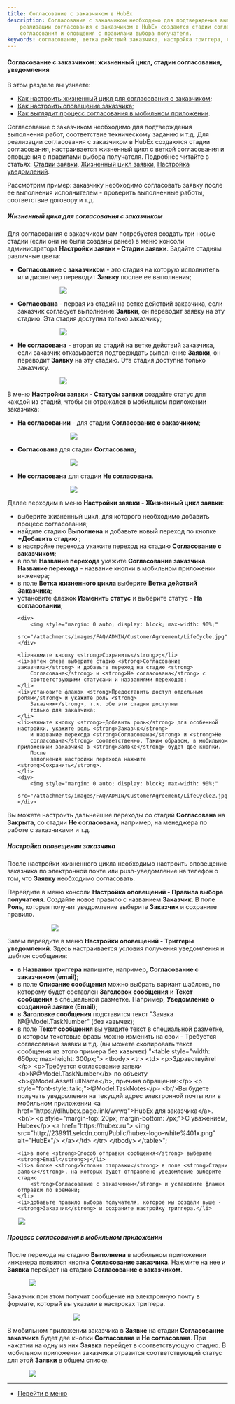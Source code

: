 ```yaml
---
title: Согласование с заказчиком в HubEx
description: Согласование с заказчиком необходимо для подтверждения выполнения работ, соответствие техническому заданию и т.д. Для
    реализации согласования с заказчиком в HubEx создаются стадии согласования, настраивается жизненный цикл с веткой
    согласования и оповщения с правилами выбора получателя.
keywords: согласование, ветка действий заказчика, настройка триггера, сообщение, уведомление, hubex, хабекс, хубекс, хабикс
---
```


#### Согласование с заказчиком: жизненный цикл, стадии согласования, уведомления
В этом разделе вы узнаете:
<html>
<meta charset="utf-8">
<ul>
    <li><a href="#customeragreement">Как настроить жизненный цикл для согласования с заказчиком</a>;</li>
    <li><a href="#message">Как настроить оповещение заказчика</a>;</li>
    <li><a href="#mobile">Как выглядит процесс согласования в мобильном приложении</a>.</li>
</ul>
</html>
<body>

<p>Согласование с заказчиком необходимо для подтверждения выполнения работ, соответствие техническому заданию и т.д. Для
    реализации согласования с заказчиком в HubEx создаются стадии согласования, настраивается жизненный цикл с веткой
    согласования и оповщения с правилами выбора получателя. Подробнее читайте в статьях: <a
            href="https://wiki.hubex.ru/docs/FAQ/RU/admin/StageType.html">Стадии заявки</a>,
    <a href="https://wiki.hubex.ru/docs/FAQ/RU/admin/TicketLifeCycle.html">Жизненный цикл заявки</a>, <a
            href="https://wiki.hubex.ru/docs/FAQ/RU/admin/Notifications.html">Настройка уведомлений</a>. </p>
<p>Рассмотрим пример: заказчику необходимо согласовать заявку после ее выполнения исполнителем - проверить
    выполненные работы, соответствие договору и т.д.</p>

<h5 id="customeragreement">Жизненный цикл для согласования с заказчиком</h5>
<p>Для согласования с заказчиком вам потребуется создать три новые стадии (если они не были созданы ранее) в меню
    консоли администратора <strong>Настройки заявки - Стадии заявки</strong>. Задайте стадиям различные цвета:</p>
<ul>
    <li><strong>Согласование с заказчиком</strong> - это стадия на которую исполнитель или диспетчер переводит <strong>Заявку</strong>
        послее ее
        выполнения;
    </li>
  <p>  <div>
        <img style="margin: 0 auto; display: block; max-width: 60%;"
             src="/attachments/images/FAQ/ADMIN/CustomerAgreement/StageAgreement.jpg"/>
    </div></p>
    <li><strong>Согласована</strong> - первая из стадий на ветке действий заказчика, если заказчик согласует выполнение
        <strong>Заявки</strong>, он
        переводит заявку на эту стадию. Эта стадия доступна только заказчику;
    </li>
  <p>  <div>
        <img style="margin: 0 auto; display: block; max-width: 60%;"
             src="/attachments/images/FAQ/ADMIN/CustomerAgreement/StageAgreement2.jpg"/>
    </div></p>
    <li><strong>Не согласована</strong> - вторая из стадий на ветке действий заказчика, если заказчик отказывается
        подтверждать
        выполнение <strong>Заявки</strong>, он
        переводит <strong>Заявку</strong> на эту стадию. Эта стадия доступна только заказчику.
    </li>
  <p>  <div>
        <img style="margin: 0 auto; display: block; max-width: 60%;"
             src="/attachments/images/FAQ/ADMIN/CustomerAgreement/StageAgreement3.jpg"/>
    </div></p>
</ul>
<p>В меню <strong>Настройки заявки - Статусы заявки</strong> создайте статус для каждой из стадий, чтобы он отражался в
    мобильном
    приложении заказчика:</p>
<ul>
    <li><strong>На согласовании</strong> - для стадии <strong>Согласование с заказчиком</strong>;
    </li>
    <p><div>
        <img style="margin: 0 auto; display: block; max-width: 50%;"
             src="/attachments/images/FAQ/ADMIN/CustomerAgreement/Status.jpg"/>
    </div></p>
    <li><strong>Согласована</strong> для стадии <strong>Согласована</strong>;
    </li>
   <p> <div>
        <img style="margin: 0 auto; display: block; max-width: 50%;"
             src="/attachments/images/FAQ/ADMIN/CustomerAgreement/Status2.jpg"/>
    </div></p>
    <li><strong>Не согласована</strong> для стадии <strong>Не согласована</strong>.
    </li>
 <p>   <div>
        <img style="margin: 0 auto; display: block; max-width: 50%;"
             src="/attachments/images/FAQ/ADMIN/CustomerAgreement/Status3.jpg"/>
    </div></p>
</ul>
<p>Далее перходим в меню <strong>Настройки заявки - Жизненный цикл заявки</strong>: </p>
<ul>
    <li>выберите жизненный цикл, для которого необходимо
        добавить процесс согласования;
    </li>
    <li>найдите стадию <strong>Выполнена</strong> и добавьте новый переход по кнопке <strong>+Добавить стадию</strong>
        ;
    </li>
    <li>в настройке перехода укажите переход на стадию <strong>Согласование с заказчиком</strong>;</li>
    <li>в поле <strong>Название перехода</strong> укажите <strong>Согласование заказчика</strong>. <strong>Название
        перехода</strong> - название кнопки в мобильном
        приложении инженера;
    </li>
    <li>в поле <strong>Ветка жизненного цикла</strong> выберите <strong>Ветка действий Заказчика</strong>;</li>
    <li>установите флажок <strong>Изменить статус</strong> и выберите статус - <strong>На согласовании</strong>;</li>

    <div>
        <img style="margin: 0 auto; display: block; max-width: 90%;"
             src="/attachments/images/FAQ/ADMIN/CustomerAgreement/LifeCycle.jpg"/>
    </div>

    <li>нажмите кнопку <strong>Сохранить</strong>;</li>
    <li>затем слева выберите стадию <strong>Согласование заказчика</strong> и добавьте переход на стадию <strong>
        Согласована</strong> и <strong>Не согласована</strong> с
        соответствующими статусами и названиями переходов;
    </li>
    <li>установите флажок <strong>Предоставить доступ отдельным ролям</strong> и укажите роль <strong>
        Заказчик</strong>, т.к. обе эти стадии доступны
        только для заказчика;
    </li>
    <li>нажмите кнопку <strong>+Добавить роль</strong> для особенной настройки, укажите роль <strong>Заказчк</strong>
        и название перехода <strong>Согласована</strong> и <strong>Не
        согласована</strong> соответственно. Таким образом, в мобильном приложениии заказчика в <strong>Заявке</strong> будет две кнопки.
        После
        заполнения настройки перехода нажмите <strong>Сохранить</strong>.
    </li>
    <div>
        <img style="margin: 0 auto; display: block; max-width: 90%;"
             src="/attachments/images/FAQ/ADMIN/CustomerAgreement/LifeCycle2.jpg"/>
    </div>


</ul>
<p>Вы можете настроить дальнейшие переходы со стадий <strong>Согласована</strong> на <strong>Закрыта</strong>, со стадии <strong>Не согласована</strong>,
    например, на менеджера по работе с заказчиками и т.д.</p>

<h5 id="message">Настройка оповещения заказчика</h5>
<p>После настройки жизненного цикла необходимо настроить оповещение заказчика по электронной почте или push-уведомление на телефон о том, что
    <strong>Заявку</strong> необходимо согласовать.</p>
<p>Перейдите в меню консоли <strong>Настройка оповещений - Правила выбора получателя</strong>. Создайте новое правило с названием
    <strong>Заказчик</strong>. В поле <strong>Рол</strong>ь, которая получит уведомление выберите <strong>Заказчик</strong> и сохраните правило.</p>
<div>
    <img style="margin: 0 auto; display: block; max-width: 60%;"
         src="/attachments/images/FAQ/ADMIN/CustomerAgreement/Rule.jpg"/>
</div>

<p>Затем перейдите в меню <strong>Настройки оповещений - Триггеры уведомлений</strong>. Здесь настраивается условия получения уведомления
    и шаблон сообщения:</p>
<ul>
    <li>в <strong>Названии триггера</strong> напишите, например, <strong>Согласование с заказчиком (email)</strong>;</li>
    <li>в поле <strong>Описание сообщения</strong> можно выбрать вариант шаблона, по которому будет составлен <strong>Заголовок сообщения</strong> и <strong>Текст сообщения</strong> в специальной разметке. Например, <strong>Уведомление  о созданной заявке (Email)</strong>;</li>
    <li>в <strong>Заголовке сообщения</strong> подставится текст "Заявка №@Model.TaskNumber" (без кавычек);</li>
    <li>в поле <strong>Текст сообщения</strong> вы увидите текст в специальной разметке, в котором текстовые фразы можно изменить на свои - Требуется согласование заявки и т.д. (вы можете скопировать текст сообщения из этого примера без кавычек) "&lt;table style="width: 650px; max-height: 300px;">
        &lt;tbody&gt;
        &lt;tr&gt;
        &lt;td&gt; &lt;p&gt;Здравствуйте!&lt;/p&gt;
        &lt;p&gt;Требуется согласование заявки &lt;b&gt;№@Model.TaskNumber&lt;/b&gt; по объекту &lt;b&gt;@Model.AssetFullName&lt;/b&gt;,
        причина обращения:&lt;/p&gt;
        &lt;p style="font-style:italic;"&gt;@Model.TaskNotes&lt;/p&gt; &lt;br/&gt;Вы будете получать уведомления на
        текущий
        адрес электронной почты или в мобильном приложении &lt;a href="https://dlhubex.page.link/wvwq"&gt;HubEx
        для заказчика&lt;/a&gt;.&lt;br/&gt;
        &lt;p style="margin-top: 20px; margin-bottom: 7px;"&gt;C уважением, Hubex&lt;/p&gt; &lt;a
        href="https://hubex.ru"&gt; &lt;img src="http://239911.selcdn.com/Public/hubex-logo-white%401x.png"
        alt="HubEx"/&gt; &lt;/a>&lt;/td&gt;
        &lt;/tr&gt;
        &lt;/tbody&gt;
        &lt;/table&gt;";
    </li>

    <li>в поле <strong>Способ отправки сообщения</strong> выберите <strong>Email</strong>;</li>
    <li>в блоке <strong>Условия отправки</strong> в поле <strong>Стадии заявки</strong>, на которых будет отправлено уведомление выберите стадию
        <strong>Согласование с заказчиком</strong> и установите флажки отправки по времени;
    </li>
    <li>добавьте правило выбора получателя, которое мы создали выше - <strong>Заказчик</strong> и сохраните настройку триггера.</li>
</ul>
<div>
    <img style="margin: 0 auto; display: block; max-width: 90%;"
         src="/attachments/images/FAQ/ADMIN/CustomerAgreement/Message.jpg"/>
</div>

<h5 id="mobile">Процесс согласования в мобильном приложении</h5>
<p>После перехода на стадию <strong>Выполнена</strong> в мобильном приложении инженера появится кнопка <strong>Согласование заказчика</strong>. Нажмите на
    нее и <strong>Заявка</strong> перейдет на стадию <strong>Согласование с заказчиком</strong>.</p>
<div>
    <img style="margin: 0 auto; display: block; max-width: 80%;"
         src="/attachments/images/FAQ/ADMIN/CustomerAgreement/Mobile.jpg"/>
</div>

<p>Заказчик при этом получит сообщение на электронную почту в формате, который вы указали в настроках триггера.</p>
<div>
    <img style="margin: 0 auto; display: block; max-width: 40%;"
         src="/attachments/images/FAQ/ADMIN/CustomerAgreement/Mobile2.jpg"/>
</div>
<p>В мобильном приложении заказчика в <strong>Заявке</strong> на стадии <strong>Согласование заказчика</strong> будет две кнопки <strong>Согласована</strong> и <strong>Не
    согласована</strong>. При нажатии на одну из них <strong>Заявка</strong> перейдет в соответствующую стадию. В мобильном приложении заказчика
    отразится соответствующий статус для этой <strong>Заявки</strong>
    в общем списке.</p>
<div>
    <img style="margin: 0 auto; display: block; max-width: 80%;"
         src="/attachments/images/FAQ/ADMIN/CustomerAgreement/Mobile3.jpg"/>
</div>

</body>


____
- [Перейти в меню](http://wiki.hubex.ru)
